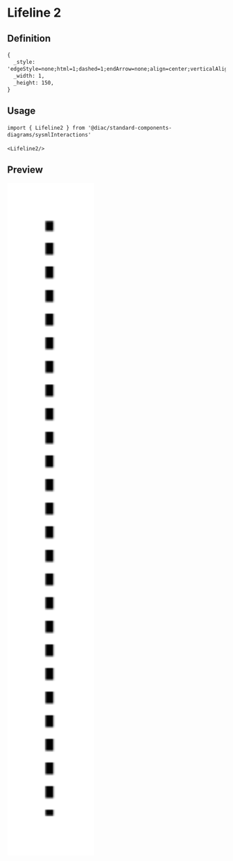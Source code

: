 # Lifeline 2

## Definition

```
{
  _style: 'edgeStyle=none;html=1;dashed=1;endArrow=none;align=center;verticalAlign=bottom;exitX=0.5;exitY=1;',
  _width: 1,
  _height: 150,
}
```

## Usage

```
import { Lifeline2 } from '@diac/standard-components-diagrams/sysmlInteractions'

<Lifeline2/>
```

## Preview

<img src="./lifeline-2.png" width="200"/>
